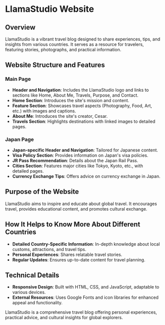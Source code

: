 # LlamaStudio Website

## Overview

LlamaStudio is a vibrant travel blog designed to share experiences, tips, and insights from various countries. It serves as a resource for travelers, featuring stories, photographs, and practical information.

## Website Structure and Features

### Main Page

- **Header and Navigation**: Includes the LlamaStudio logo and links to sections like Home, About Me, Travels, Purpose, and Contact.
- **Home Section**: Introduces the site's mission and content.
- **Feature Section**: Showcases travel aspects (Photography, Food, Art, etc.) with images and captions.
- **About Me**: Introduces the site's creator, Cesar.
- **Travels Section**: Highlights destinations with linked images to detailed pages.

### Japan Page

- **Japan-specific Header and Navigation**: Tailored for Japanese content.
- **Visa Policy Section**: Provides information on Japan's visa policies.
- **JR Pass Recommendation**: Details about the Japan Rail Pass.
- **Cities Section**: Features major cities like Tokyo, Kyoto, etc., with detailed pages.
- **Currency Exchange Tips**: Offers advice on currency exchange in Japan.

## Purpose of the Website

LlamaStudio aims to inspire and educate about global travel. It encourages travel, provides educational content, and promotes cultural exchange.

## How It Helps to Know More About Different Countries

- **Detailed Country-Specific Information**: In-depth knowledge about local customs, attractions, and travel tips.
- **Personal Experiences**: Shares relatable travel stories.
- **Regular Updates**: Ensures up-to-date content for travel planning.

## Technical Details

- **Responsive Design**: Built with HTML, CSS, and JavaScript, adaptable to various devices.
- **External Resources**: Uses Google Fonts and icon libraries for enhanced appeal and functionality.

LlamaStudio is a comprehensive travel blog offering personal experiences, practical advice, and cultural insights for global explorers.
